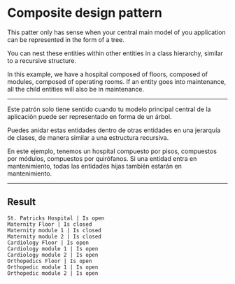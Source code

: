 # Composite design pattern

This patter only has sense when your central main model of you application can be represented in the form of a tree.

You can nest these entities within other entities in a class hierarchy, similar to a recursive structure.

In this example, we have a hospital composed of floors, composed of modules, composed of operating rooms. If an entity goes into maintenance, all the child entities will also be in maintenance.

---

Este patrón solo tiene sentido cuando tu modelo principal central de la aplicación puede ser representado en forma de un árbol.

Puedes anidar estas entidades dentro de otras entidades en una jerarquía de clases, de manera similar a una estructura recursiva.

En este ejemplo, tenemos un hospital compuesto por pisos, compuestos por módulos, compuestos por quirófanos. Si una entidad entra en mantenimiento, todas las entidades hijas también estarán en mantenimiento.

---

## Result

```
St. Patricks Hospital | Is open
Maternity Floor | Is closed
Maternity module 1 | Is closed
Maternity module 2 | Is closed
Cardiology Floor | Is open
Cardiology module 1 | Is open
Cardiology module 2 | Is open
Orthopedics Floor | Is open
Orthopedic module 1 | Is open
Orthopedic module 2 | Is open
```
